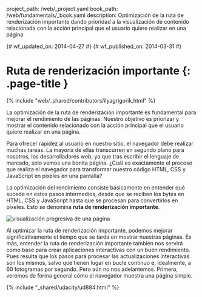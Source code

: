 project_path: /web/_project.yaml
book_path: /web/fundamentals/_book.yaml
description: Optimización de la ruta de renderización importante dando prioridad a la visualización de contenido relacionada con la acción principal que el usuario quiere realizar en una página

{# wf_updated_on: 2014-04-27 #}
{# wf_published_on: 2014-03-31 #}

# Ruta de renderización importante {: .page-title }

{% include "web/_shared/contributors/ilyagrigorik.html" %}


La optimización de la ruta de renderización importante es fundamental para mejorar el rendimiento de las páginas. Nuestro objetivo es priorizar y mostrar el contenido relacionado con la acción principal que el usuario quiere realizar en una página.

Para ofrecer rapidez al usuario en nuestro sitio, el navegador debe realizar muchas tareas. La mayoría de ellas transcurren en segundo plano para nosotros, los desarrolladores web, ya que tras escribir el lenguaje de marcado, solo vemos una bonita página. ¿Cuál es exactamente el proceso que realiza el navegador para transformar nuestro código HTML, CSS y JavaScript en píxeles en una pantalla?

La optimización del rendimiento consiste básicamente en entender qué sucede en estos pasos intermedios, desde que se reciben los bytes en HTML, CSS y JavaScript hasta que se procesan para convertirlos en píxeles. Esto se denomina **ruta de renderización importante**.

<img src="images/progressive-rendering.png" class="center" alt="visualización progresiva de una página">

Al optimizar la ruta de renderización importante, podemos mejorar significativamente el tiempo que se tarda en mostrar nuestras páginas. Es más, entender la ruta de renderización importante también nos servirá como base para crear aplicaciones interactivas con un buen rendimiento. Pues resulta que los pasos para procesar las actualizaciones interactivas son los mismos, salvo que tienen lugar en bucle continuo e, idealmente, a 60 fotogramas por segundo. Pero aún no nos adelantemos. Primero, veremos de forma general cómo el navegador muestra una página simple.


{% include "_shared/udacity/ud884.html" %}




